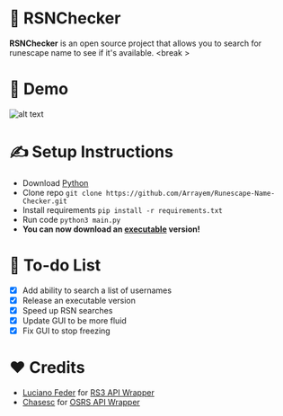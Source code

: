 # 🔎 RSNChecker
<strong>RSNChecker</strong> is an open source project that allows you to search for runescape name to see if it's available. <break \>

# 🧭 Demo
![alt text](https://github.com/Arrayem/Runescape-Name-Checker/blob/main/images/gif.gif) 

# ✍️ Setup Instructions
+ Download [Python](https://www.python.org/)
+ Clone repo `git clone https://github.com/Arrayem/Runescape-Name-Checker.git`
+ Install requirements `pip install -r requirements.txt`
+ Run code `python3 main.py` <br />
+ **You can now download an [executable](https://github.com/Arrayem/RSNChecker/releases/download/Latest/RSNChecker.exe) version!**

# 📖 To-do List
- [x] Add ability to search a list of usernames
- [x] Release an executable version
- [x] Speed up RSN searches
- [x] Update GUI to be more fluid
- [x] Fix GUI to stop freezing

# ❤️ Credits
+ [Luciano Feder](https://github.com/lucianofeder) for [RS3 API Wrapper](https://github.com/lucianofeder/runescape3-api-wrapper)
+ [Chasesc](https://github.com/Chasesc) for [OSRS API Wrapper](https://github.com/Chasesc/OSRS-API-Wrapper)


